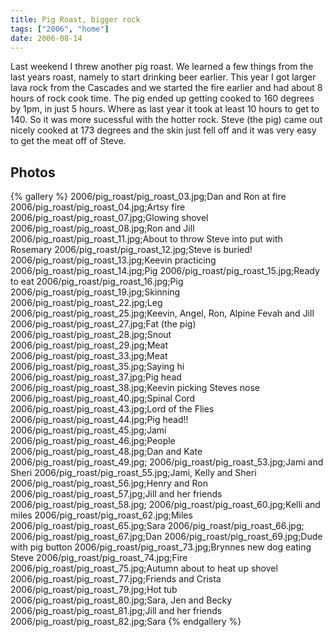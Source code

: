 ```yaml
---
title: Pig Roast, bigger rock
tags: ["2006", "home"]
date: 2006-08-14
---
```

Last weekend I threw another pig roast.  We learned a few things from the last years roast, namely to start drinking beer earlier.  This year I got larger lava rock from the Cascades and we started the fire earlier and had about 8 hours of rock cook time.
The pig ended up getting cooked to 160 degrees by 1pm, in just 5 hours.  Where as last year it took at least 10 hours to get to 140.  So it was more sucessful with the hotter rock.  Steve (the pig) came out nicely cooked at 173 degrees and the skin just fell off and it was very easy to get the meat off of Steve.


## Photos 

{% gallery %} 
2006/pig_roast/pig_roast_03.jpg;Dan and Ron at fire
2006/pig_roast/pig_roast_04.jpg;Artsy fire
2006/pig_roast/pig_roast_07.jpg;Glowing shovel
2006/pig_roast/pig_roast_08.jpg;Ron and Jill
2006/pig_roast/pig_roast_11.jpg;About to throw Steve into put with Rosemary
2006/pig_roast/pig_roast_12.jpg;Steve is buried!
2006/pig_roast/pig_roast_13.jpg;Keevin practicing
2006/pig_roast/pig_roast_14.jpg;Pig
2006/pig_roast/pig_roast_15.jpg;Ready to eat
2006/pig_roast/pig_roast_16.jpg;Pig
2006/pig_roast/pig_roast_19.jpg;Skinning
2006/pig_roast/pig_roast_22.jpg;Leg
2006/pig_roast/pig_roast_25.jpg;Keevin, Angel, Ron, Alpine Fevah and Jill
2006/pig_roast/pig_roast_27.jpg;Fat (the pig)
2006/pig_roast/pig_roast_28.jpg;Snout
2006/pig_roast/pig_roast_29.jpg;Meat
2006/pig_roast/pig_roast_33.jpg;Meat
2006/pig_roast/pig_roast_35.jpg;Saying hi
2006/pig_roast/pig_roast_37.jpg;Pig head
2006/pig_roast/pig_roast_38.jpg;Keevin picking Steves nose
2006/pig_roast/pig_roast_40.jpg;Spinal Cord
2006/pig_roast/pig_roast_43.jpg;Lord of the Flies
2006/pig_roast/pig_roast_44.jpg;Pig head!!
2006/pig_roast/pig_roast_45.jpg;Jami
2006/pig_roast/pig_roast_46.jpg;People
2006/pig_roast/pig_roast_48.jpg;Dan and Kate
2006/pig_roast/pig_roast_49.jpg;
2006/pig_roast/pig_roast_53.jpg;Jami and Sheri
2006/pig_roast/pig_roast_55.jpg;Jami, Kelly and Sheri
2006/pig_roast/pig_roast_56.jpg;Henry and Ron
2006/pig_roast/pig_roast_57.jpg;Jill and her friends
2006/pig_roast/pig_roast_58.jpg;
2006/pig_roast/pig_roast_60.jpg;Kelli and miles
2006/pig_roast/pig_roast_62.jpg;Miles
2006/pig_roast/pig_roast_65.jpg;Sara
2006/pig_roast/pig_roast_66.jpg;
2006/pig_roast/pig_roast_67.jpg;Dan
2006/pig_roast/pig_roast_69.jpg;Dude with pig button
2006/pig_roast/pig_roast_73.jpg;Brynnes new dog eating Steve
2006/pig_roast/pig_roast_74.jpg;Fire
2006/pig_roast/pig_roast_75.jpg;Autumn about to heat up shovel
2006/pig_roast/pig_roast_77.jpg;Friends and Crista
2006/pig_roast/pig_roast_79.jpg;Hot tub
2006/pig_roast/pig_roast_80.jpg;Sara, Jen and Becky
2006/pig_roast/pig_roast_81.jpg;Jill and her friends
2006/pig_roast/pig_roast_82.jpg;Sara
{% endgallery %}
